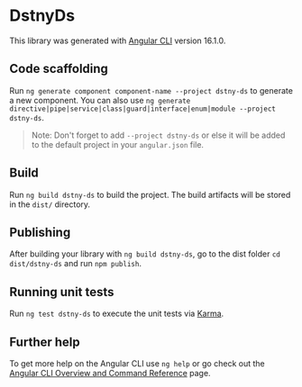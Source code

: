 # DstnyDs

This library was generated with [Angular CLI](https://github.com/angular/angular-cli) version 16.1.0.

## Code scaffolding

Run `ng generate component component-name --project dstny-ds` to generate a new component. You can also use `ng generate directive|pipe|service|class|guard|interface|enum|module --project dstny-ds`.
> Note: Don't forget to add `--project dstny-ds` or else it will be added to the default project in your `angular.json` file. 

## Build

Run `ng build dstny-ds` to build the project. The build artifacts will be stored in the `dist/` directory.

## Publishing

After building your library with `ng build dstny-ds`, go to the dist folder `cd dist/dstny-ds` and run `npm publish`.

## Running unit tests

Run `ng test dstny-ds` to execute the unit tests via [Karma](https://karma-runner.github.io).

## Further help

To get more help on the Angular CLI use `ng help` or go check out the [Angular CLI Overview and Command Reference](https://angular.io/cli) page.
